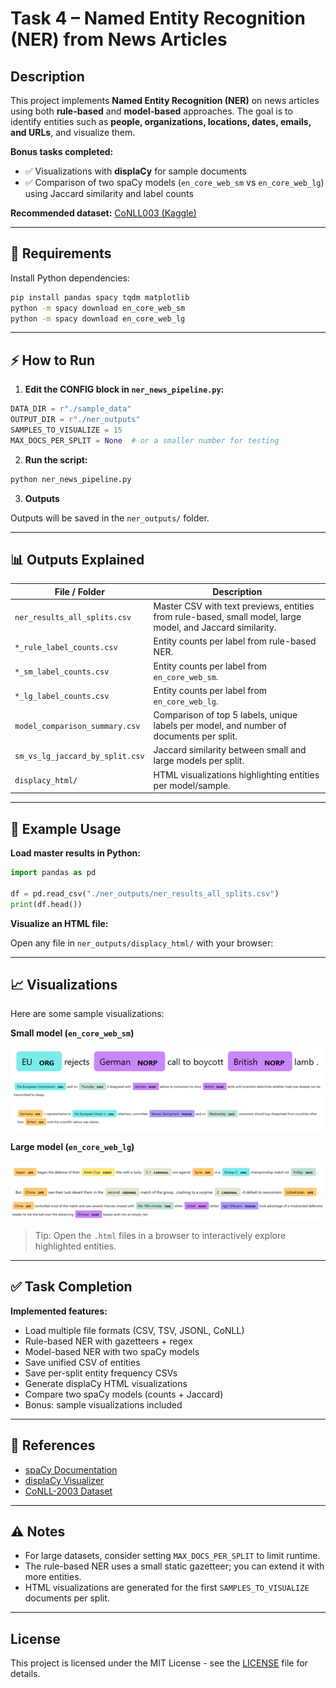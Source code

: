 # Task 4 – Named Entity Recognition (NER) from News Articles

## Description
This project implements **Named Entity Recognition (NER)** on news articles using both **rule-based** and **model-based** approaches. The goal is to identify entities such as **people, organizations, locations, dates, emails, and URLs**, and visualize them.

**Bonus tasks completed:**
- ✅ Visualizations with **displaCy** for sample documents
- ✅ Comparison of two spaCy models (`en_core_web_sm` vs `en_core_web_lg`) using Jaccard similarity and label counts

**Recommended dataset:** [CoNLL003 (Kaggle)](https://www.kaggle.com/datasets/alaakhaled/conll003-englishversion)

---

## 🔧 Requirements

Install Python dependencies:

```bash
pip install pandas spacy tqdm matplotlib
python -m spacy download en_core_web_sm
python -m spacy download en_core_web_lg
```
---
## ⚡ How to Run

1. **Edit the CONFIG block in `ner_news_pipeline.py`:**

```python
DATA_DIR = r"./sample_data"
OUTPUT_DIR = r"./ner_outputs"
SAMPLES_TO_VISUALIZE = 15
MAX_DOCS_PER_SPLIT = None  # or a smaller number for testing
```
2. **Run the script:**

```bash
python ner_news_pipeline.py
```
3. **Outputs**

Outputs will be saved in the `ner_outputs/` folder.

---

## 📊 Outputs Explained

| File / Folder                     | Description                                                                 |
|----------------------------------|-----------------------------------------------------------------------------|
| `ner_results_all_splits.csv`      | Master CSV with text previews, entities from rule-based, small model, large model, and Jaccard similarity. |
| `*_rule_label_counts.csv`         | Entity counts per label from rule-based NER.                                |
| `*_sm_label_counts.csv`           | Entity counts per label from `en_core_web_sm`.                               |
| `*_lg_label_counts.csv`           | Entity counts per label from `en_core_web_lg`.                               |
| `model_comparison_summary.csv`    | Comparison of top 5 labels, unique labels per model, and number of documents per split. |
| `sm_vs_lg_jaccard_by_split.csv`   | Jaccard similarity between small and large models per split.                |
| `displacy_html/`                  | HTML visualizations highlighting entities per model/sample.                 |

---

## 🧩 Example Usage

**Load master results in Python:**

```python
import pandas as pd

df = pd.read_csv("./ner_outputs/ner_results_all_splits.csv")
print(df.head())
```
**Visualize an HTML file:**

Open any file in `ner_outputs/displacy_html/` with your browser:

---

## 📈 Visualizations

Here are some sample visualizations:

**Small model (`en_core_web_sm`)**

![Small model visualization](./images/small_model_sample.png)

**Large model (`en_core_web_lg`)**

![Large model visualization](./images/large_model_sample.png)

> Tip: Open the `.html` files in a browser to interactively explore highlighted entities.

---

## ✅ Task Completion

**Implemented features:**

- Load multiple file formats (CSV, TSV, JSONL, CoNLL)  
- Rule-based NER with gazetteers + regex  
- Model-based NER with two spaCy models  
- Save unified CSV of entities  
- Save per-split entity frequency CSVs  
- Generate displaCy HTML visualizations  
- Compare two spaCy models (counts + Jaccard)  
- Bonus: sample visualizations included  

---

## 📖 References

- [spaCy Documentation](https://spacy.io/usage)  
- [displaCy Visualizer](https://spacy.io/usage/visualizers)  
- [CoNLL-2003 Dataset](https://www.kaggle.com/datasets/alaakhaled/conll003-englishversion)  

---

## ⚠️ Notes

- For large datasets, consider setting `MAX_DOCS_PER_SPLIT` to limit runtime.  
- The rule-based NER uses a small static gazetteer; you can extend it with more entities.  
- HTML visualizations are generated for the first `SAMPLES_TO_VISUALIZE` documents per split.

---


## License

This project is licensed under the MIT License - see the [LICENSE](LICENSE) file for details.





























